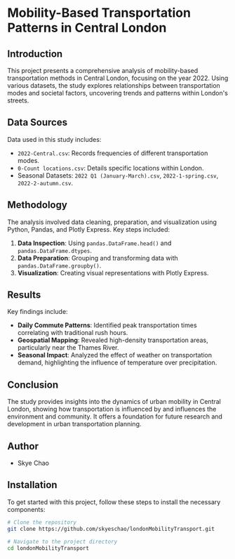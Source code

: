 # Mobility-Based Transportation Patterns in Central London

## Introduction

This project presents a comprehensive analysis of mobility-based transportation methods in Central London, focusing on the year 2022. Using various datasets, the study explores relationships between transportation modes and societal factors, uncovering trends and patterns within London's streets.

## Data Sources

Data used in this study includes:

- `2022-Central.csv`: Records frequencies of different transportation modes.
- `0-Count locations.csv`: Details specific locations within London.
- Seasonal Datasets: `2022 Q1 (January-March).csv`, `2022-1-spring.csv`, `2022-2-autumn.csv`.

## Methodology

The analysis involved data cleaning, preparation, and visualization using Python, Pandas, and Plotly Express. Key steps included:

1. **Data Inspection**: Using `pandas.DataFrame.head()` and `pandas.DataFrame.dtypes`.
2. **Data Preparation**: Grouping and transforming data with `pandas.DataFrame.groupby()`.
3. **Visualization**: Creating visual representations with Plotly Express.

## Results

Key findings include:

- **Daily Commute Patterns**: Identified peak transportation times correlating with traditional rush hours.
- **Geospatial Mapping**: Revealed high-density transportation areas, particularly near the Thames River.
- **Seasonal Impact**: Analyzed the effect of weather on transportation demand, highlighting the influence of temperature over precipitation.

## Conclusion

The study provides insights into the dynamics of urban mobility in Central London, showing how transportation is influenced by and influences the environment and community. It offers a foundation for future research and development in urban transportation planning.


## Author
- Skye Chao

## Installation

To get started with this project, follow these steps to install the necessary components:

```bash
# Clone the repository
git clone https://github.com/skyeschao/londonMobilityTransport.git

# Navigate to the project directory
cd londonMobilityTransport

